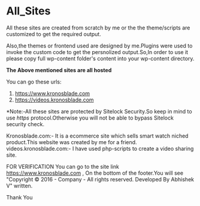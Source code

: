 # All_Sites

All these sites are created from scratch by me or the the theme/scripts are customized to get the required output.

Also,the themes or frontend used are designed by me.Plugins were used to invoke the custom code to get the persnolized output.So,In order
to use it please copy full wp-content folder's content into your wp-content directory.

**The Above mentioned sites are all hosted**

You can go these urls:
1. https://www.kronosblade.com
2. https://videos.kronosblade.com

*Note:-All these sites are protected by Sitelock Security.So keep in mind to use *https* protocol.Otherwise you will not be able to bypass
       Sitelock security check.
       
Kronosblade.com:- It is a ecommerce site which sells smart watch niched product.This website was created by me for a friend.
videos.kronosblade.com:- I have used php-scripts to create a video sharing site.

FOR VERIFICATION
You can go to the site link https://www.kronosblade.com , On the bottom of the footer.You will see
"Copyright © 2016 - Company - All rights reserved. Developed By Abhishek V" written.

Thank You

